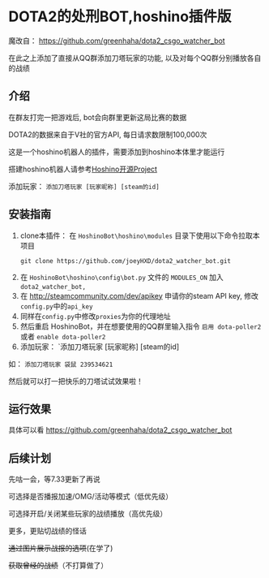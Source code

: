 # DOTA2的处刑BOT,hoshino插件版
魔改自： https://github.com/greenhaha/dota2_csgo_watcher_bot

在此之上添加了直接从QQ群添加刀塔玩家的功能, 以及对每个QQ群分别播放各自的战绩

## 介绍
在群友打完一把游戏后, bot会向群里更新这局比赛的数据

DOTA2的数据来自于V社的官方API, 每日请求数限制100,000次

这是一个hoshino机器人的插件，需要添加到hoshino本体里才能运行

搭建hoshino机器人请参考[Hoshino开源Project](https://github.com/Ice-Cirno/HoshinoBot)

添加玩家： `添加刀塔玩家 [玩家昵称] [steam的id]`

## 安装指南
1. clone本插件： 在 `HoshinoBot\hoshino\modules` 目录下使用以下命令拉取本项目
    ```
    git clone https://github.com/joeyHXD/dota2_watcher_bot.git
    ```
2. 在 `HoshinoBot\hoshino\config\bot.py` 文件的 `MODULES_ON` 加入 `dota2_watcher_bot,`
3. 在 http://steamcommunity.com/dev/apikey 申请你的steam API key, 修改`config.py`中的`api_key`
4. 同样在`config.py`中修改`proxies`为你的代理地址
5. 然后重启 HoshinoBot，并在想要使用的QQ群里输入指令 `启用 dota-poller2` 或者 `enable dota-poller2`
6. 添加玩家： `添加刀塔玩家 [玩家昵称] [steam的id] 

如： `添加刀塔玩家 袋鼠 239534621`

然后就可以打一把快乐的刀塔试试效果啦！
## 运行效果
具体可以看 https://github.com/greenhaha/dota2_csgo_watcher_bot

## 后续计划

先咕一会，等7.33更新了再说

可选择是否播报加速/OMG/活动等模式（低优先级）

可选择开启/关闭某些玩家的战绩播放（高优先级）

更多，更贴切战绩的怪话

~~通过图片展示战报的选项~~(在学了)

~~获取曾经的战绩~~（不打算做了）

